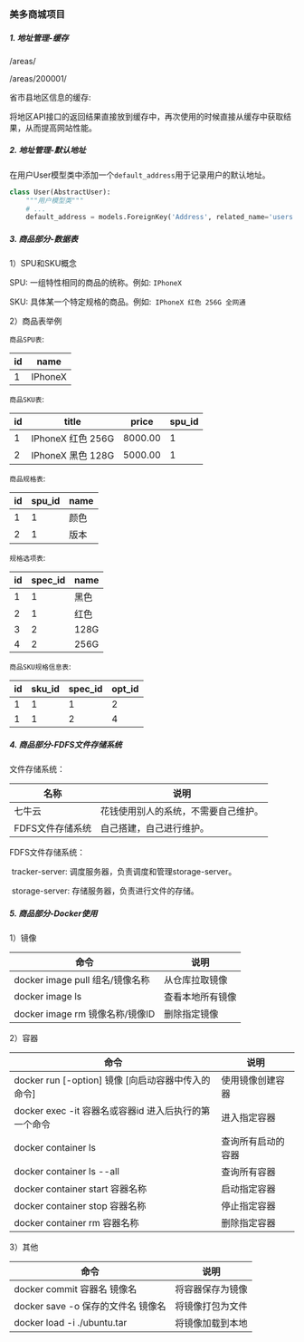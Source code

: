### 美多商城项目

##### 1. 地址管理-缓存

/areas/

/areas/200001/

省市县地区信息的缓存: 

​	将地区API接口的返回结果直接放到缓存中，再次使用的时候直接从缓存中获取结果，从而提高网站性能。

##### 2. 地址管理-默认地址

在用户User模型类中添加一个`default_address`用于记录用户的默认地址。

```python
class User(AbstractUser):
	"""用户模型类"""
	# ...
	default_address = models.ForeignKey('Address', related_name='users', null=True, blank=True, on_delete=models.SET_NULL, verbose_name='默认地址')
```

##### 3. 商品部分-数据表

1）SPU和SKU概念

SPU: 一组特性相同的商品的统称。例如: `IPhoneX`

SKU: 具体某一个特定规格的商品。例如:` IPhoneX 红色 256G 全网通`

2）商品表举例

`商品SPU表`:

| id   | name    |
| ---- | ------- |
| 1    | IPhoneX |

`商品SKU表`:

| id   | title             | price   | spu_id |
| ---- | ----------------- | ------- | ------ |
| 1    | IPhoneX 红色 256G | 8000.00 | 1      |
| 2    | IPhoneX 黑色 128G | 5000.00 | 1      |

`商品规格表`:

| id   | spu_id | name |
| ---- | ------ | ---- |
| 1    | 1      | 颜色 |
| 2    | 1      | 版本 |

`规格选项表`:

| id   | spec_id | name |
| ---- | ------- | ---- |
| 1    | 1       | 黑色 |
| 2    | 1       | 红色 |
| 3    | 2       | 128G |
| 4    | 2       | 256G |

`商品SKU规格信息表`:

| id   | sku_id | spec_id | opt_id |
| ---- | ------ | ------- | ------ |
| 1    | 1      | 1       | 2      |
| 1    | 1      | 2       | 4      |

##### 4. 商品部分-FDFS文件存储系统

文件存储系统：

| 名称             | 说明                                 |
| ---------------- | ------------------------------------ |
| 七牛云           | 花钱使用别人的系统，不需要自己维护。 |
| FDFS文件存储系统 | 自己搭建，自己进行维护。             |

FDFS文件存储系统：

​	tracker-server: 调度服务器，负责调度和管理storage-server。

​	storage-server: 存储服务器，负责进行文件的存储。	

##### 5. 商品部分-Docker使用

1）镜像

| 命令                            | 说明             |
| ------------------------------- | ---------------- |
| docker image pull 组名/镜像名称 | 从仓库拉取镜像   |
| docker image ls                 | 查看本地所有镜像 |
| docker image rm 镜像名称/镜像ID | 删除指定镜像     |

2）容器

| 命令                                                  | 说明               |
| ----------------------------------------------------- | ------------------ |
| docker run [-option] 镜像 [向启动容器中传入的命令]    | 使用镜像创建容器   |
| docker exec -it 容器名或容器id 进入后执行的第一个命令 | 进入指定容器       |
| docker container ls                                   | 查询所有启动的容器 |
| docker container ls --all                             | 查询所有容器       |
| docker container start 容器名称                       | 启动指定容器       |
| docker container stop 容器名称                        | 停止指定容器       |
| docker container rm 容器名称                          | 删除指定容器       |

3）其他

| 命令                               | 说明             |
| ---------------------------------- | ---------------- |
| docker commit 容器名 镜像名        | 将容器保存为镜像 |
| docker save -o 保存的文件名 镜像名 | 将镜像打包为文件 |
| docker load -i ./ubuntu.tar        | 将镜像加载到本地 |
